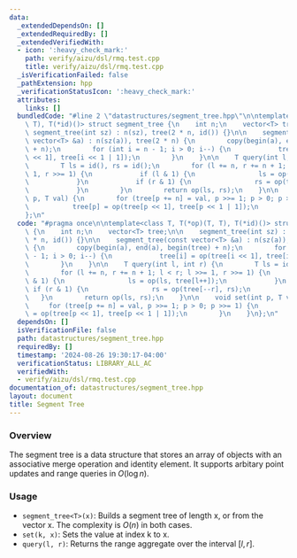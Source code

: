 ```yaml
---
data:
  _extendedDependsOn: []
  _extendedRequiredBy: []
  _extendedVerifiedWith:
  - icon: ':heavy_check_mark:'
    path: verify/aizu/dsl/rmq.test.cpp
    title: verify/aizu/dsl/rmq.test.cpp
  _isVerificationFailed: false
  _pathExtension: hpp
  _verificationStatusIcon: ':heavy_check_mark:'
  attributes:
    links: []
  bundledCode: "#line 2 \"datastructures/segment_tree.hpp\"\n\ntemplate<class T, T(*op)(T,\
    \ T), T(*id)()> struct segment_tree {\n    int n;\n    vector<T> tree;\n\n   \
    \ segment_tree(int sz) : n(sz), tree(2 * n, id()) {}\n\n    segment_tree(const\
    \ vector<T> &a) : n(sz(a)), tree(2 * n) {\n        copy(begin(a), end(a), begin(tree)\
    \ + n);\n        for (int i = n - 1; i > 0; i--) {\n            tree[i] = op(tree[i\
    \ << 1], tree[i << 1 | 1]);\n        }\n    }\n\n    T query(int l, int r) {\n\
    \        T ls = id(), rs = id();\n        for (l += n, r += n + 1; l < r; l >>=\
    \ 1, r >>= 1) {\n            if (l & 1) {\n                ls = op(ls, tree[l++]);\n\
    \            }\n            if (r & 1) {\n                rs = op(tree[--r], rs);\n\
    \            }\n        }\n        return op(ls, rs);\n    }\n\n    void set(int\
    \ p, T val) {\n        for (tree[p += n] = val, p >>= 1; p > 0; p >>= 1) {\n \
    \           tree[p] = op(tree[p << 1], tree[p << 1 | 1]);\n        }\n    }\n\
    };\n"
  code: "#pragma once\n\ntemplate<class T, T(*op)(T, T), T(*id)()> struct segment_tree\
    \ {\n    int n;\n    vector<T> tree;\n\n    segment_tree(int sz) : n(sz), tree(2\
    \ * n, id()) {}\n\n    segment_tree(const vector<T> &a) : n(sz(a)), tree(2 * n)\
    \ {\n        copy(begin(a), end(a), begin(tree) + n);\n        for (int i = n\
    \ - 1; i > 0; i--) {\n            tree[i] = op(tree[i << 1], tree[i << 1 | 1]);\n\
    \        }\n    }\n\n    T query(int l, int r) {\n        T ls = id(), rs = id();\n\
    \        for (l += n, r += n + 1; l < r; l >>= 1, r >>= 1) {\n            if (l\
    \ & 1) {\n                ls = op(ls, tree[l++]);\n            }\n           \
    \ if (r & 1) {\n                rs = op(tree[--r], rs);\n            }\n     \
    \   }\n        return op(ls, rs);\n    }\n\n    void set(int p, T val) {\n   \
    \     for (tree[p += n] = val, p >>= 1; p > 0; p >>= 1) {\n            tree[p]\
    \ = op(tree[p << 1], tree[p << 1 | 1]);\n        }\n    }\n};\n"
  dependsOn: []
  isVerificationFile: false
  path: datastructures/segment_tree.hpp
  requiredBy: []
  timestamp: '2024-08-26 19:30:17-04:00'
  verificationStatus: LIBRARY_ALL_AC
  verifiedWith:
  - verify/aizu/dsl/rmq.test.cpp
documentation_of: datastructures/segment_tree.hpp
layout: document
title: Segment Tree
---
```


### Overview

The segment tree is a data structure that stores an array of objects with an associative merge operation and identity element. It supports arbitary point updates and range queries in $O(\log{n})$.

### Usage

* `segment_tree<T>(x)`: Builds a segment tree of length x, or from the vector x. The complexity is $O(n)$ in both cases.
* `set(k, x)`: Sets the value at index k to x.
* `query(l, r)`: Returns the range aggregate over the interval $[l, r]$.